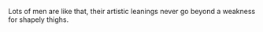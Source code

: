 ---
---
Lots of men are like that, their artistic leanings never go beyond a weakness for shapely thighs.

